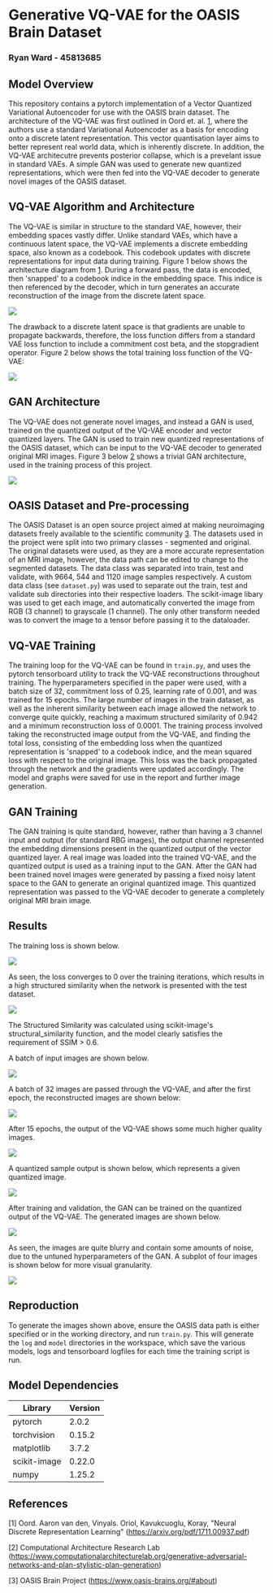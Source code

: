 # Generative VQ-VAE for the OASIS Brain Dataset
### Ryan Ward - 45813685

## Model Overview
This repository contains a pytorch implementation of a Vector Quantized Variational Autoencoder for use with the OASIS brain dataset. The architecture of the VQ-VAE was first outlined in Oord et. al. [1](https://arxiv.org/abs/1906.00446), where the authors use a standard Variational Autoencoder as a basis for encoding onto a discrete latent representation. This vector quantisation layer aims to better represent real world data, which is inherently discrete. In addition, the VQ-VAE architecutre prevents posterior collapse, which is a prevelant issue in standard VAEs. A simple GAN was used to generate new quantized representations, which were then fed into the VQ-VAE decoder to generate novel images of the OASIS dataset.

## VQ-VAE Algorithm and Architecture
The VQ-VAE is similar in structure to the standard VAE, however, their embedding spaces vastly differ. Unlike standard VAEs, which have a continuous latent space, the VQ-VAE implements a discrete embedding space, also known as a codebook. This codebook updates with discrete representations for input data during training. Figure 1 below shows the architecture diagram from [1](https://arxiv.org/abs/1906.00446). During a forward pass, the data is encoded, then 'snapped' to a codebook indice in the embedding space. This indice is then referenced by the decoder, which in turn generates an accurate reconstruction of the image from the discrete latent space. 

![](./images/vqvae-architecture.png)

The drawback to a discrete latent space is that gradients are unable to propagate backwards, therefore, the loss function differs from a standard VAE loss function to include a commitment cost beta, and the stopgradient operator. Figure 2 below shows the total training loss function of the VQ-VAE:

![](./images/loss_eq.png)

## GAN Architecture
The VQ-VAE does not generate novel images, and instead a GAN is used, trained on the quantized output of the VQ-VAE encoder and vector quantized layers. The GAN is used to train new quantized representations of the OASIS dataset, which can be input to the VQ-VAE decoder to generated original MRI images. Figure 3 below [2](https://www.computationalarchitecturelab.org/generative-adversarial-networks-and-plan-stylistic-plan-generation) shows a trivial GAN architecture, used in the training process of this project.

![](./images/gan_architecture.jpg)

## OASIS Dataset and Pre-processing
The OASIS Dataset is an open source project aimed at making neuroimaging datasets freely available to the scientific community [3](https://www.oasis-brains.org/#about). The datasets used in the project were split into two primary classes - segmented and original. The original datasets were used, as they are a more accurate representation of an MRI image, however, the data path can be edited to change to the segmented datasets. The data class was separated into train, test and validate, with 9664, 544 and 1120 image samples respectively. A custom data class (see ```dataset.py```) was used to separate out the train, test and validate sub directories into their respective loaders. The scikit-image libary was used to get each image, and automatically converted the image from RGB (3 channel) to grayscale (1 channel). The only other transform needed was to convert the image to a tensor before passing it to the dataloader. 

## VQ-VAE Training 
The training loop for the VQ-VAE can be found in ```train.py```, and uses the pytorch tensorboard utility to track the VQ-VAE reconstructions throughout training. The hyperparameters specified in the paper were used, with a batch size of 32, commitment loss of 0.25, learning rate of 0.001, and was trained for 15 epochs. The large number of images in the train dataset, as well as the inherent similarity between each image allowed the network to converge quite quickly, reaching a maximum structured similarity of 0.942 and a minimum reconstruction loss of 0.0001. The training process involved taking the reconstructed image output from the VQ-VAE, and finding the total loss, consisting of the embedding loss when the quantized representation is 'snapped' to a codebook indice, and the mean squared loss with respect to the original image. This loss was the back propagated through the network and the gradients were updated accordingly. The model and graphs were saved for use in the report and further image generation.

## GAN Training
The GAN training is quite standard, however, rather than having a 3 channel input and output (for standard RBG images), the output channel represented the embedding dimensions present in the quantized output of the vector quantized layer. A real image was loaded into the trained VQ-VAE, and the quantized output is used as a training input to the GAN. After the GAN had been trained novel images were generated by passing a fixed noisy latent space to the GAN to generate an original quantized image. This quantized representation was passed to the VQ-VAE decoder to generate a completely original MRI brain image.

## Results
The training loss is shown below.

![](./images/reconstruction_error_training.png)

As seen, the loss converges to 0 over the training iterations, which results in a high structured similarity when the network is presented with the test dataset.

![](./images/training_ssims.png)

The Structured Similarity was calculated using scikit-image's structural_similarity function, and the model clearly satisfies the requirement of SSIM > 0.6.

A batch of input images are shown below.

![](./images/training_set.png)

A batch of 32 images are passed through the VQ-VAE, and after the first epoch, the reconstructed images are shown below:

![](./images/start_training.png)

After 15 epochs, the output of the VQ-VAE shows some much higher quality images.

![](./images/generated.png)

A quantized sample output is shown below, which represents a given quantized image.

![](./images/quantized_sample.png)

After training and validation, the GAN can be trained on the quantized output of the VQ-VAE. The generated images are shown below.

![](./images/images-0015.png)

As seen, the images are quite blurry and contain some amounts of noise, due to the untuned hyperparameters of the GAN. A subplot of four images is shown below for more visual granularity.

![](./images/novel_brains.png)

## Reproduction 
To generate the images shown above, ensure the OASIS data path is either specified or in the working directory, and run ```train.py```. This will generate the ```log``` and ```model``` directories in the workspace, which save the various models, logs and tensorboard logfiles for each time the training script is run.

## Model Dependencies
| **Library** | **Version** |
| --- | --- |
| pytorch | 2.0.2 |
| torchvision | 0.15.2 |
| matplotlib | 3.7.2 |
| scikit-image | 0.22.0 |
| numpy | 1.25.2 |

## References
[1] Oord. Aaron van den, Vinyals. Oriol, Kavukcuoglu, Koray, "Neural Discrete Representation Learning" (https://arxiv.org/pdf/1711.00937.pdf)

[2] Computational Architecture Research Lab (https://www.computationalarchitecturelab.org/generative-adversarial-networks-and-plan-stylistic-plan-generation)

[3] OASIS Brain Project (https://www.oasis-brains.org/#about)

    

